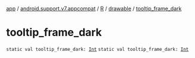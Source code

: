 [app](../../../index.md) / [android.support.v7.appcompat](../../index.md) / [R](../index.md) / [drawable](index.md) / [tooltip_frame_dark](.)

# tooltip_frame_dark

`static val tooltip_frame_dark: `[`Int`](https://kotlinlang.org/api/latest/jvm/stdlib/kotlin/-int/index.html)
`static val tooltip_frame_dark: `[`Int`](https://kotlinlang.org/api/latest/jvm/stdlib/kotlin/-int/index.html)